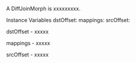 A DiffJoinMorph is xxxxxxxxx.Instance Variables	dstOffset:		<Object>	mappings:		<Object>	srcOffset:		<Object>dstOffset	- xxxxxmappings	- xxxxxsrcOffset	- xxxxx